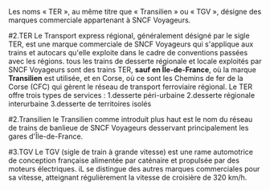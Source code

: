 Les noms « TER », au même titre que « Transilien » ou « TGV », désigne des marques commerciale appartenant à SNCF Voyageurs.

#2.TER
Le Transport express régional, généralement désigné par le sigle TER, est une marque commerciale de SNCF Voyageurs qui s'applique aux trains et autocars qu'elle exploite dans le cadre de conventions passées avec les régions.
tous les trains de desserte régionale et locale exploités par SNCF Voyageurs sont des trains TER, **sauf en Île-de-France**, où la marque **Transilien** est utilisée, et en Corse, où ce sont les Chemins de fer de la Corse (CFC) qui gèrent le réseau de transport ferroviaire régional.
Le TER  offre trois types de services : 
1.desserte péri-urbaine 
2.desserte régionale interurbaine
3.desserte de territoires isolés


#2.Transilien
le Transilien comme introduit plus haut  est le nom du réseau de trains de banlieue de SNCF Voyageurs desservant principalement les gares d'Île-de-France.

#3.TGV
Le TGV (sigle de train à grande vitesse) est une rame automotrice de conception française alimentée par caténaire et propulsée par des moteurs électriques. iL se distingue des autres marques commerciales pour sa vitesse, atteignant régulièrement la vitesse de croisière de 320 km/h.
